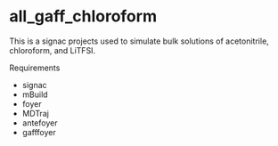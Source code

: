 # all_gaff_chloroform

This is a signac projects used to simulate bulk solutions of acetonitrile, chloroform, and LiTFSI.

Requirements
- signac
- mBuild
- foyer
- MDTraj
- antefoyer
- gafffoyer
